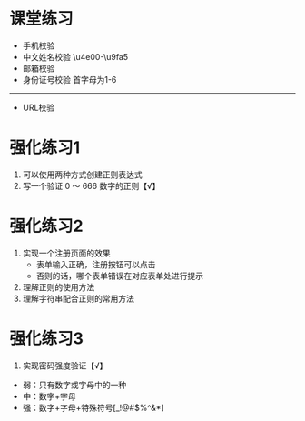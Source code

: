 # 课堂练习
- 手机校验
- 中文姓名校验 \u4e00-\u9fa5
- 邮箱校验
- 身份证号校验 首字母为1-6
----------------------------
- URL校验

# 强化练习1
1. 可以使用两种方式创建正则表达式
2. 写一个验证 0 ～ 666 数字的正则【√】

# 强化练习2
1. 实现一个注册页面的效果
   - 表单输入正确，注册按钮可以点击
   - 否则的话，哪个表单错误在对应表单处进行提示
2. 理解正则的使用方法
3. 理解字符串配合正则的常用方法

# 强化练习3
1. 实现密码强度验证【√】
- 弱：只有数字或字母中的一种
- 中：数字+字母
- 强：数字+字母+特殊符号[_!@#$%^&*]